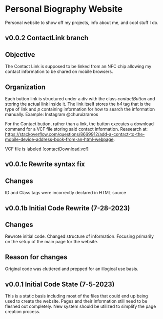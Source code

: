 Personal Biography Website
==========================

Personal website to show off my projects, info about me, and cool stuff I do.

v0.0.2 ContactLink branch
----------------------------------------

## Objective

The Contact Link is supposed to be linked from an NFC chip allowing my contact information to be shared on mobile browsers.

## Organization

Each button link is structured under a div with the class *contactButton* and storing the actual link inside it. The link itself stores the *h4* tag that is the type of link and *p* containing information for how to search the information manually.
Example:
    Instagram
    @churuizramos

For the Contact button, rather than a link, the button executes a download command for a VCF file storing said contact information. Reasearch at: https://stackoverflow.com/questions/8669912/add-a-contact-to-the-mobile-device-address-book-from-an-html-webpage.

VCF file is labeled [contactDownload.vcf]

v0.0.1c Rewrite syntax fix
----------------------------------------

## Changes
ID and Class tags were incorrectly declared in HTML source

v0.0.1b Initial Code Rewrite (7-28-2023)
----------------------------------------

## Changes

Rewrote initial code. Changed structure of information. Focusing primarily on the setup of the main page for the website.

## Reason for changes

Original code was cluttered and prepped for an illogical use basis.


v0.0.1 Initial Code State (7-5-2023)
----------------------------------------

This is a static basis including most of the files that could end up being used to create the website. Pages and their information still need to be fleshed out completely. New system should be utilized to simplify the page creation process.